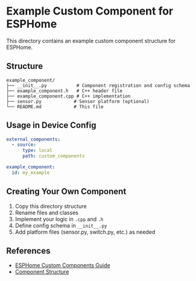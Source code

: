 # Example Custom Component for ESPHome

This directory contains an example custom component structure for ESPHome.

## Structure

```
example_component/
├── __init__.py           # Component registration and config schema
├── example_component.h   # C++ header file
├── example_component.cpp # C++ implementation
├── sensor.py            # Sensor platform (optional)
└── README.md            # This file
```

## Usage in Device Config

```yaml
external_components:
  - source:
      type: local
      path: custom_components

example_component:
  id: my_example
```

## Creating Your Own Component

1. Copy this directory structure
2. Rename files and classes
3. Implement your logic in `.cpp` and `.h`
4. Define config schema in `__init__.py`
5. Add platform files (sensor.py, switch.py, etc.) as needed

## References

- [ESPHome Custom Components Guide](https://esphome.io/custom/custom_component.html)
- [Component Structure](https://esphome.io/custom/custom_component.html#custom-component-structure)
